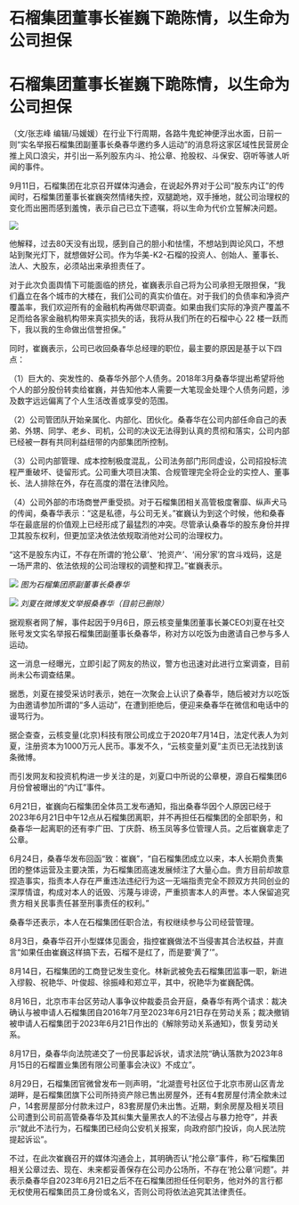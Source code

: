 # 石榴集团董事长崔巍下跪陈情，以生命为公司担保

# 石榴集团董事长崔巍下跪陈情，以生命为公司担保

（文/张志峰
编辑/马媛媛）在行业下行周期，各路牛鬼蛇神便浮出水面，日前一则“实名举报石榴集团副董事长桑春华邀约多人运动”的消息将这家区域性民营房企推上风口浪尖，并引出一系列股东内斗、抢公章、抢股权、斗保安、窃听等骇人听闻的事件。

9月11日，石榴集团在北京召开媒体沟通会，在说起外界对于公司“股东内讧”的传闻时，石榴集团董事长崔巍突然情绪失控，双腿跪地，双手捶地，就公司治理权的变化而出圈而感到羞愧，表示自己已立下遗嘱，将以生命为代价立誓解决问题。

![](https://inews.gtimg.com/om_bt/OsN9RdtPjuZcCf80UxkWbszI9MjEUo-n0O5q8NADXIGXYAA/1000)

他解释，过去80天没有出现，感到自己的胆小和怯懦，不想站到舆论风口，不想站到聚光灯下，就想做好公司。作为华美-K2-石榴的投资人、创始人、董事长、法人、大股东，必须站出来承担责任了。

对于此次负面舆情下可能面临的挤兑，崔巍表示自己将为公司承担无限担保，“我们矗立在各个城市的大楼在，我们公司的真实价值在。对于我们的负债率和净资产覆盖率，我们欢迎所有的金融机构再做尽职调查。如果由我们实际的净资产覆盖不足而给各家金融机构带来真实损失的话，我将从我们所在的石榴中心
22 楼一跃而下，我以我的生命做出信誉担保。”

同时，崔巍表示，公司已收回桑春华总经理的职位，最主要的原因是基于以下四点：

（1）巨大的、突发性的、桑春华外部个人债务。2018年3月桑春华提出希望将他个人的部分股份转卖给崔巍，并告知他本人需要一大笔现金处理个人债务问题，涉及数字远远偏离了个人生活改善或享受的范围。

（2）公司管团队开始亲属化、内部化、团伙化。桑春华在公司内部任命自己的表弟、外甥、同学、老乡、司机，公司的决议无法得到认真的贯彻和落实，公司内部已经被一群有共同利益纽带的内部集团所控制。

（3）公司内部管理、成本控制极度混乱，公司法务部门形同虚设，公司招投标流程严重破坏、徒留形式。公司重大项目决策、合规管理完全将企业的实控人、董事长、法人排除在外，存在高度的潜在法律风险。

（4）公司外部的市场商誉严重受损。对于石榴集团相关高管极度奢靡、纵声犬马的传闻，桑春华表示：“这是私德，与公司无关。”崔巍认为到这个时候，他和桑春华在最底层的价值观上已经形成了最猛烈的冲突。尽管承认桑春华的股东身份并捍卫其股东权利，但更加坚决依法依规取消他对公司的治理权力。

“这不是股东内讧，不存在所谓的‘抢公章’、‘抢资产’、‘闹分家’的宫斗戏码，这是一场严肃的、依法依规的公司治理权的调整和捍卫。”崔巍表示。

![](https://inews.gtimg.com/om_bt/OI853D8w9lgXvx9F4AURm6WfZxyBZwglV0ZLiEu4SzH34AA/1000)
_图为石榴集团原副董事长桑春华_

![](https://inews.gtimg.com/om_bt/O_aIagpcul1gt2f3Km5dDNBLRuQw9ne58h2CFwv_JYjicAA/1000)
_刘夏在微博发文举报桑春华（目前已删除）_

据观察者网了解，事件起因于9月6日，原云核变量集团董事长兼CEO刘夏在社交账号发文实名举报石榴集团副董事长桑春华，称对方以吃饭为由邀请自己参与多人运动。

这一消息一经曝光，立即引起了网友的热议，警方也迅速对此进行立案调查，目前尚未公布调查结果。

据悉，刘夏在接受采访时表示，她在一次聚会上认识了桑春华，随后被对方以吃饭为由邀请参加所谓的“多人运动”，在遭到拒绝后，便迎来桑春华在微信和电话中的谩骂行为。

据企查查，云核变量(北京)科技有限公司成立于2020年7月14日，法定代表人为刘夏，注册资本为1000万元人民币。事发不久，“云核变量刘夏”主页已无法找到该条微博。

而引发网友和投资机构进一步关注的是，刘夏口中所说的公章梗，源自石榴集团6月份曾被曝出的“内讧”事件。

6月21日，崔巍向石榴集团全体员工发布通知，指出桑春华因个人原因已经于2023年6月21日中午12点从石榴集团离职，并不再担任石榴集团的全部职务，和桑春华一起离职的还有李广田、丁庆蔚、杨玉凤等多位管理人员。之后崔巍拿走了公章。

6月24日，桑春华发布回函“致：崔巍”，“自石榴集团成立以来，本人长期负责集团的整体运营及主要决策，为石榴集团高速发展倾注了大量心血。贵方目前却故意捏造事实，指责本人存在严重违法违纪行为这一无端指责完全不顾双方共同创业的深厚情谊，构成对本人的诋毁、污蔑与诽谤，严重损害本人的声誉。本人保留追究贵方相关民事责任甚至刑事责任的权利。”

桑春华还表示，本人在石榴集团任职合法，有权继续参与公司经营管理。

8月3日，桑春华召开小型媒体见面会，指控崔巍做法不当侵害其合法权益，并直言“如果任由崔巍这样搞下去，石榴不是红了，而是要‘黄了’”。

8月14日，石榴集团的工商登记发生变化。林新武被免去石榴集团监事一职，新进入缪毅、祝艳华、叶俊超、徐振峰和郑立平，其中，祝艳华为崔巍配偶。

8月16日，北京市丰台区劳动人事争议仲裁委员会开庭，桑春华有两个请求：裁决确认与被申请人石榴集团自2016年7月至2023年6月21日存在劳动关系；裁决撤销被申请人石榴集团于2023年6月21日作出的《解除劳动关系通知》，恢复劳动关系。

8月17日，桑春华向法院递交了一份民事起诉状，请求法院“确认落款为2023年8月15日的石榴置业集团有限公司董事会决议》不成立”。

8月29日，石榴集团官微曾发布一则声明，“北湖壹号社区位于北京市房山区青龙湖畔，是石榴集团旗下公司所持资产除已售出房屋外，还有4套房屋付清全款未过户，14套房屋部分付款未过户，83套房屋仍未出售。近期，剩余房屋及相关项目公司遭到公司前高管桑春华及其纠集大量黑衣人的不法侵占与暴力抢夺”，并表示“就此不法行为，石榴集团已经向公安机关报案，向政府部门投诉，向人民法院提起诉讼”。

不过，在此次崔巍召开的媒体沟通会上，其明确否认“抢公章”事件，称“石榴集团相关公章过去、现在、未来都妥善保存在公司办公场所，不存在‘抢公章’问题”。并表示桑春华自2023年6月21日之后不在石榴集团担任任何职务，他对外的言行都无权使用石榴集团员工身份或名义，否则公司将依法追究其法律责任。

